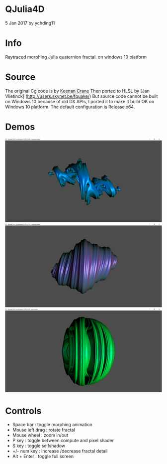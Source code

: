 QJulia4D
===============

5 Jan 2017 by ychding11

Info
====

Raytraced morphing Julia quaternion fractal.
on windows 10 platform

Source
======

The original Cg code is by [Keenan Crane](http://www.cs.cmu.edu/~kmcrane/Projects/QuaternionJulia/)
Then ported to HLSL by [Jan Vlietinck] (http://users.skynet.be/fquake/)
But source code cannot be built on Windows 10 because of old DX APIs, I ported it to make it build OK on Windows 10 platform.
The default configuration is Release x64.


Demos
========
![demo](./demo/1.png)
![demo](./demo/2.png)
![demo](./demo/3.png)

Controls
========

- Space bar           : toggle morphing animation
- Mouse left drag     : rotate fractal
- Mouse wheel         : zoom in/out
- P key               : toggle between compute and pixel shader
- S key               : toggle selfshadow
- +/- num key         : increase /decrease fractal detail
- Alt + Enter         : toggle full screen
